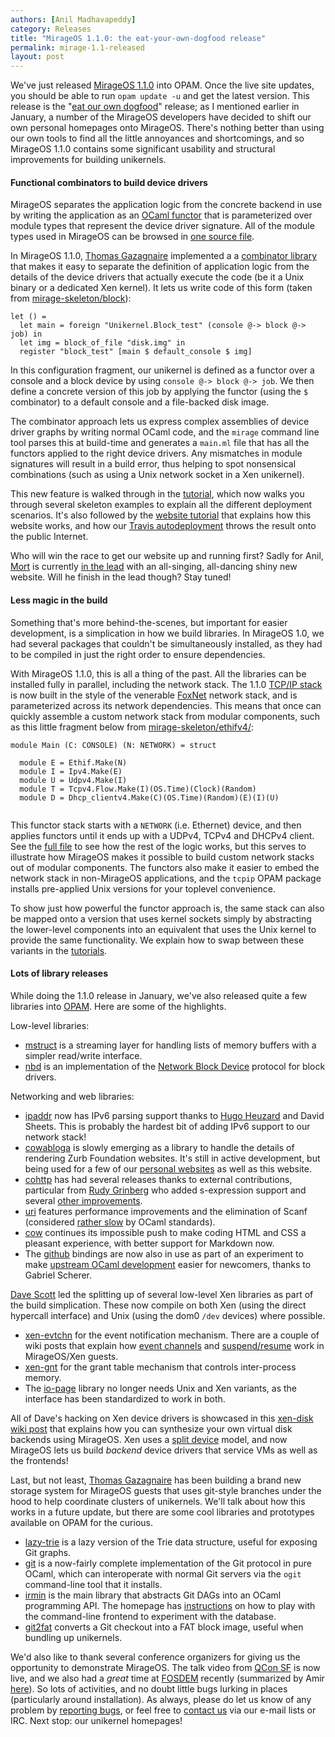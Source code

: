 ```yaml
---
authors: [Anil Madhavapeddy]
category: Releases
title: "MirageOS 1.1.0: the eat-your-own-dogfood release"
permalink: mirage-1.1-released
layout: post
---
```


We've just released [MirageOS 1.1.0](https://github.com/ocaml/opam-repository/pull/1655) into OPAM.  Once the
live site updates, you should be able to run `opam update -u` and get the latest
version.  This release is the "[eat our own
dogfood](http://en.wikipedia.org/wiki/Eating_your_own_dog_food)" release; as I
mentioned earlier in January, a number of the MirageOS developers have decided to
shift our own personal homepages onto MirageOS.  There's nothing better than
using our own tools to find all the little annoyances and shortcomings, and so
MirageOS 1.1.0 contains some significant usability and structural improvements
for building unikernels.

#### Functional combinators to build device drivers

MirageOS separates the
application logic from the concrete backend in use by writing the application
as an [OCaml functor](https://realworldocaml.org/v1/en/html/functors.html)
that is parameterized over module types that represent the device driver
signature.  All of the module types used in MirageOS can be browsed in [one
source file](https://github.com/mirage/mirage/blob/1.1.0/types/V1.mli).

In MirageOS 1.1.0, [Thomas Gazagnaire](http://gazagnaire.org/) implemented a
a [combinator library](https://github.com/mirage/mirage/blob/1.1.0/lib/mirage.mli#L28)
that makes it easy to separate the definition of application logic from the details
of the device drivers that actually execute the code (be it a Unix binary or a
dedicated Xen kernel).  It lets us write code of this form
(taken from [mirage-skeleton/block](https://github.com/mirage/mirage-skeleton/tree/master/block)):

```
let () =
  let main = foreign "Unikernel.Block_test" (console @-> block @-> job) in
  let img = block_of_file "disk.img" in
  register "block_test" [main $ default_console $ img]
```

In this configuration fragment, our unikernel is defined as a functor over a
console and a block device by using `console @-> block @-> job`.  We then
define a concrete version of this job by applying the functor (using the `$`
combinator) to a default console and a file-backed disk image.

The combinator approach lets us express complex assemblies of device driver
graphs by writing normal OCaml code, and the `mirage` command line tool
parses this at build-time and generates a `main.ml` file that has all the
functors applied to the right device drivers. Any mismatches in module signatures
will result in a build error, thus helping to spot nonsensical combinations
(such as using a Unix network socket in a Xen unikernel).

This new feature is walked through in the [tutorial](/docs/hello-world), which
now walks you through several skeleton examples to explain all the different
deployment scenarios.  It's also followed by the [website tutorial](/docs/mirage-www)
that explains how this website works, and how our [Travis autodeployment](/docs/deploying-via-ci)
throws the result onto the public Internet.

Who will win the race to get our website up and running first?  Sadly for Anil,
[Mort](http://www.cs.nott.ac.uk/~rmm/) is currently [in the
lead](https://github.com/mor1/mort-www) with an all-singing, all-dancing shiny
new website.  Will he finish in the lead though? Stay tuned!

#### Less magic in the build

Something that's more behind-the-scenes, but important for easier development,
is a simplication in how we build libraries.  In MirageOS 1.0, we had several
packages that couldn't be simultaneously installed, as they had to be compiled 
in just the right order to ensure dependencies.

With MirageOS 1.1.0, this is all a thing of the past.  All the libraries can
be installed fully in parallel, including the network stack.  The 1.1.0
[TCP/IP stack](https://github.com/mirage/mirage-tcpip) is now built in the
style of the venerable [FoxNet](http://www.cs.cmu.edu/~fox/foxnet.html) network
stack, and is parameterized across its network dependencies.  This means
that once can quickly assemble a custom network stack from modular components,
such as this little fragment below from [mirage-skeleton/ethifv4/](https://github.com/mirage/mirage-skeleton/blob/master/ethifv4/unikernel.ml):

```
module Main (C: CONSOLE) (N: NETWORK) = struct

  module E = Ethif.Make(N)
  module I = Ipv4.Make(E)
  module U = Udpv4.Make(I)
  module T = Tcpv4.Flow.Make(I)(OS.Time)(Clock)(Random)
  module D = Dhcp_clientv4.Make(C)(OS.Time)(Random)(E)(I)(U)
  
```

This functor stack starts with a `NETWORK` (i.e. Ethernet) device, and then applies
functors until it ends up with a UDPv4, TCPv4 and DHCPv4 client.  See the [full
file](https://github.com/mirage/mirage-skeleton/blob/master/ethifv4/unikernel.ml)
to see how the rest of the logic works, but this serves to illustrate how
MirageOS makes it possible to build custom network stacks out of modular
components.  The functors also make it easier to embed the network stack in
non-MirageOS applications, and the `tcpip` OPAM package installs pre-applied Unix
versions for your toplevel convenience.

To show just how powerful the functor approach is, the same stack can also
be mapped onto a version that uses kernel sockets simply by abstracting the
lower-level components into an equivalent that uses the Unix kernel to provide
the same functionality.  We explain how to swap between these variants in
the [tutorials](/wiki/hello-world).

#### Lots of library releases

While doing the 1.1.0 release in January, we've also released quite a few libraries
into [OPAM](https://opam.ocaml.org).  Here are some of the highlights.

Low-level libraries:

* [mstruct](https://github.com/samoht/ocaml-mstruct/) is a streaming layer for handling lists of memory buffers with a simpler read/write interface.
* [nbd](https://github.com/xapi-project/nbd/) is an implementation of the [Network Block Device](http://en.wikipedia.org/wiki/Network_block_device) protocol for block drivers.

Networking and web libraries:

* [ipaddr](https://github.com/mirage/ocaml-ipaddr) now has IPv6 parsing support thanks to [Hugo Heuzard](https://github.com/hhugo/) and David Sheets.  This is probably the hardest bit of adding IPv6 support to our network stack!
* [cowabloga](https://github.com/mirage/cowabloga) is slowly emerging as a library to handle the details of rendering Zurb Foundation websites.  It's still in active development, but being used for a few of our [personal websites](https://github.com/mor1/mort-www) as well as this website.
* [cohttp](https://github.com/avsm/ocaml-cohttp) has had several releases thanks to external contributions, particular from [Rudy Grinberg](https://github.com/rgrinberg) who added s-expression support and several [other improvements](https://github.com/avsm/ocaml-cohttp/blob/master/CHANGES).
* [uri](https://github.com/avsm/ocaml-uri) features performance improvements and the elimination of Scanf (considered [rather slow](http://www.lexifi.com/blog/note-about-performance-printf-and-format) by OCaml standards).
* [cow](https://github.com/mirage/ocaml-cow) continues its impossible push to make coding HTML and CSS a pleasant experience, with better support for Markdown now.
* The [github](https://github.com/avsm/ocaml-github) bindings are now also in use as part of an experiment to make [upstream OCaml development](http://gallium.inria.fr/blog/patch-review-on-github/) easier for newcomers, thanks to Gabriel Scherer.

[Dave Scott](http://dave.recoil.org) led the splitting up of several low-level Xen libraries as part of the build simplication.  These now compile on both Xen (using the direct hypercall interface) and Unix (using the dom0 `/dev` devices) where possible.
* [xen-evtchn](https://github.com/xapi-project/ocaml-evtchn) for the event notification mechanism. There are a couple of wiki posts that explain how [event channels](/wiki/xen-events) and [suspend/resume](/wiki/xen-suspend) work in MirageOS/Xen guests.
* [xen-gnt](https://github.com/xapi-project/ocaml-gnt) for the grant table mechanism that controls inter-process memory.
* The [io-page](https://github.com/mirage/io-page) library no longer needs Unix and Xen variants, as the interface has been standardized to work in both.

All of Dave's hacking on Xen device drivers is showcased in this [xen-disk wiki post](http://openmirage.org/wiki/xen-synthesize-virtual-disk) that 
explains how you can synthesize your own virtual disk backends using MirageOS.  Xen uses a [split device](https://www.usenix.org/legacy/event/usenix05/tech/general/full_papers/short_papers/warfield/warfield.pdf) model,
and now MirageOS lets us build *backend* device drivers that service VMs as well as the frontends!

Last, but not least, [Thomas Gazagnaire](http://gazagnaire.org) has been building a brand new storage system for MirageOS guests that uses git-style branches under the hood to help coordinate clusters of unikernels.  We'll talk about how this works in a future update, but there are some cool libraries and prototypes available on OPAM for the curious.

* [lazy-trie](https://github.com/samoht/ocaml-lazy-trie/) is a lazy version of the Trie data structure, useful for exposing Git graphs.
* [git](https://github.com/samoht/ocaml-git) is a now-fairly complete implementation of the Git protocol in pure OCaml, which can interoperate with normal Git servers via the `ogit` command-line tool that it installs.
* [irmin](https://github.com/mirage/irmin) is the main library that abstracts Git DAGs into an OCaml programming API.  The homepage has [instructions](https://github.com/mirage/irmin/wiki/Getting-Started) on how to play with the command-line frontend to experiment with the database.
* [git2fat](https://github.com/samoht/git2fat) converts a Git checkout into a FAT block image, useful when bundling up unikernels.

We'd also like to thank several conference organizers for giving us the opportunity to demonstrate MirageOS.  The talk video from [QCon SF](http://www.infoq.com/presentations/mirage-os) is now live, and we also had a *great* time at [FOSDEM](http://fosdem.org) recently (summarized by Amir [here](http://nymote.org/blog/2014/fosdem-summary/)). 
So lots of activities, and no doubt little bugs lurking in places (particularly around installation).  As always, please do let us know of any problem by [reporting bugs](https://github.com/mirage/mirage/issues), or feel free to [contact us](/community) via our e-mail lists or IRC.  Next stop: our unikernel homepages!

